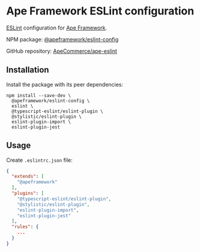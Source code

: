 # Ape Framework ESLint configuration

[ESLint](https://eslint.org) configuration for [Ape Framework](https://github.com/ApeCommerce/ape-framework).

NPM package: [@apeframework/eslint-config](https://www.npmjs.com/package/@apeframework/eslint-config)

GitHub repository: [ApeCommerce/ape-eslint](https://github.com/ApeCommerce/ape-eslint)

## Installation

Install the package with its peer dependencies:

```
npm install --save-dev \
  @apeframework/eslint-config \
  eslint \
  @typescript-eslint/eslint-plugin \
  @stylistic/eslint-plugin \
  eslint-plugin-import \
  eslint-plugin-jest
```

## Usage

Create `.eslintrc.json` file:

```json
{
  "extends": [
    "@apeframework"
  ],
  "plugins": [
    "@typescript-eslint/eslint-plugin",
    "@stylistic/eslint-plugin",
    "eslint-plugin-import",
    "eslint-plugin-jest"
  ],
  "rules": {
    ...
  }
}
```

